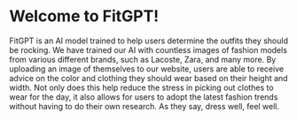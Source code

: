 # Welcome to FitGPT! 

FitGPT is an AI model trained to help users determine the outfits they should be rocking. We have trained our AI with countless images of fashion models from various different brands, such as Lacoste, Zara, and many more. By uploading an image of themselves to our website, users are able to receive advice on the color and clothing they should wear based on their height and width. Not only does this help reduce the stress in picking out clothes to wear for the day, it also allows for users to adopt the latest fashion trends without having to do their own research. As they say, dress well, feel well.
